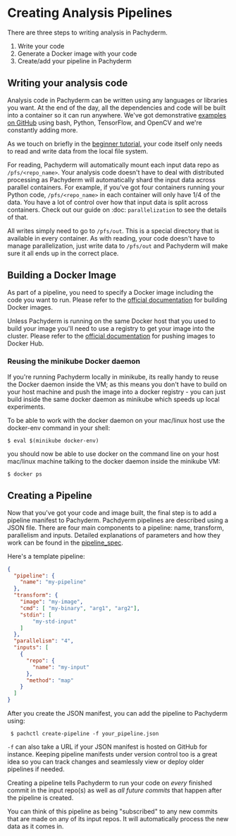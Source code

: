 # Creating Analysis Pipelines
There are three steps to writing analysis in Pachyderm. 

1. Write your code
2. Generate a Docker image with your code
3. Create/add your pipeline in Pachyderm


## Writing your analysis code

Analysis code in Pachyderm can be written using any languages or libraries you want. At the end of the day, all the dependencies and code will be built into a container so it can run anywhere. We've got demonstrative [examples on GitHub](https://github.com/pachyderm/pachyderm/tree/master/examples) using bash, Python, TensorFlow, and OpenCV and we're constantly adding more.

As we touch on briefly in the [beginner tutorial](../getting_started/beginner_tutorial), your code itself only needs to read and write data from the local file system. 

For reading, Pachyderm will automatically mount each input data repo as `/pfs/<repo_name>`. Your analysis code doesn't have to deal with distributed processing as Pachyderm will automatically shard the input data across parallel containers. For example, if you've got four containers running your Python code, `/pfs/<repo_name>` in each container will only have 1/4 of the data. You have a lot of control over how that input data is split across containers. Check out our guide on :doc: `parallelization` to see the details of that.

All writes simply need to go to `/pfs/out`. This is a special directory that is available in every container. As with reading, your code doesn't have to manage parallelization, just write data to `/pfs/out` and Pachyderm will make sure it all ends up in the correct place. 

## Building a Docker Image

As part of a pipeline, you need to specify a Docker image including the code you want to run.  Please refer to the [official documentation](https://docs.docker.com/engine/tutorials/dockerimages/) for building Docker images.

Unless Pachyderm is running on the same Docker host that you used to build your image you'll need to use a registry to get your image into the cluster.  Please refer to the [official documentation](https://docs.docker.com/engine/tutorials/dockerimages/#/push-an-image-to-docker-hub) for pushing images to Docker Hub.

### Reusing the minikube Docker daemon

If you're running Pachyderm locally in minikube, its really handy to reuse the Docker daemon inside the VM; as this means you don't have to build on your host machine and push the image into a docker registry - you can just build inside the same docker daemon as minikube which speeds up local experiments.

To be able to work with the docker daemon on your mac/linux host use the docker-env command in your shell:

```
$ eval $(minikube docker-env)
```
you should now be able to use docker on the command line on your host mac/linux machine talking to the docker daemon inside the minikube VM:

```
$ docker ps
```

## Creating a Pipeline

Now that you've got your code and image built, the final step is to add a pipeline manifest to Pachyderm. Pachdyerm pipelines are described using a JSON file. There are four main components to a pipeline: name, transform, parallelism and inputs. Detailed explanations of parameters and how they work can be found in the [pipeline_spec](./pipeline_spec.html). 

Here's a template pipeline:
```json
{
  "pipeline": {
    "name": "my-pipeline"
  },
  "transform": {
    "image": "my-image",
    "cmd": [ "my-binary", "arg1", "arg2"],
    "stdin": [
        "my-std-input"
    ]
  },
  "parallelism": "4",
  "inputs": [
    {
      "repo": {
        "name": "my-input"
      },
      "method": "map"
    }
  ]
}
```

After you create the JSON manifest, you can add the pipeline to Pachyderm using:

```
 $ pachctl create-pipeline -f your_pipeline.json
```
`-f` can also take a URL if your JSON manifest is hosted on GitHub for instance. Keeping pipeline manifests under version control too is a great idea so you can track changes and seamlessly view or deploy older pipelines if needed.

Creating a pipeline tells Pachyderm to run your code on *every* finished
commit in the input repo(s) as well as *all future commits* that happen after the pipeline is created. 

You can think of this pipeline as being "subscribed" to any new commits that are made on any of its input repos. It will automatically process the new data as it comes in. 




